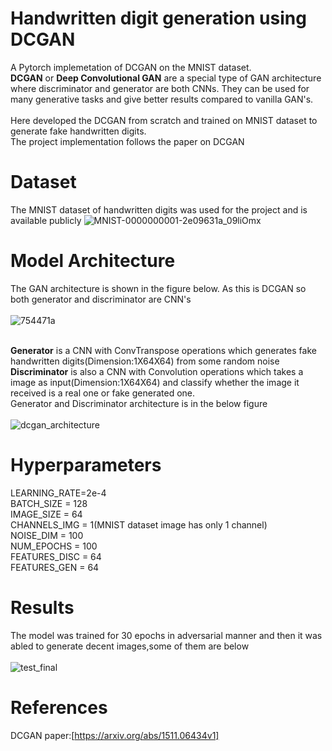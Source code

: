 # Handwritten digit generation using DCGAN

A Pytorch implemetation of DCGAN on the MNIST dataset.<br>
**DCGAN** or **Deep Convolutional GAN** are a special type of GAN architecture where discriminator and generator are both CNNs. They can be used for many generative tasks and give better results compared to vanilla GAN's.<br><br>
Here developed the DCGAN from scratch and trained on MNIST dataset to generate fake handwritten digits.<br>
The project implementation follows the paper on DCGAN


# Dataset
The MNIST dataset of handwritten digits was used for the project and is available publicly
![MNIST-0000000001-2e09631a_09liOmx](https://github.com/arka57/DCGAN/assets/36561428/08cb2854-7cea-45cc-9d08-1239f76dca4e)


# Model Architecture
The GAN architecture is shown in the figure below. As this is DCGAN so both generator and discriminator are CNN's<br><br>
![754471a](https://github.com/arka57/DCGAN/assets/36561428/e9b905bb-a6ba-40aa-8b45-5f4448645251)<br><br>


 **Generator** is a CNN with ConvTranspose operations which generates fake handwritten digits(Dimension:1X64X64) from some random noise<br>
 **Discriminator** is also a CNN with Convolution operations which takes a image as input(Dimension:1X64X64) and classify whether the image it received is a real one or fake generated one.<br>
Generator and Discriminator architecture is in the below figure<br><br>
![dcgan_architecture](https://github.com/arka57/DCGAN/assets/36561428/0599edba-d33f-4f2d-b6c9-ad359e354c6e)


# Hyperparameters
LEARNING_RATE=2e-4<br>
BATCH_SIZE = 128<br>
IMAGE_SIZE = 64<br>
CHANNELS_IMG = 1(MNIST dataset image has only 1 channel)<br>
NOISE_DIM = 100<br>
NUM_EPOCHS = 100<br>
FEATURES_DISC = 64<br>
FEATURES_GEN = 64<br>

# Results
The model was trained for 30 epochs in adversarial manner and then it was abled to generate decent images,some of them are below<br><br>
![test_final](https://github.com/arka57/DCGAN/assets/36561428/755a34da-9682-431f-b746-6c2b83d69ce3)

# References
DCGAN paper:[https://arxiv.org/abs/1511.06434v1]
